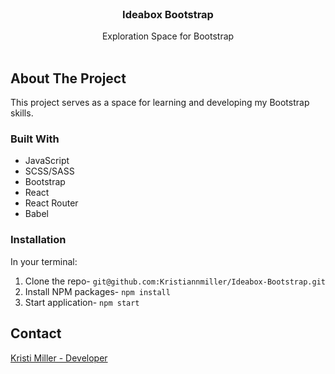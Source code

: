 <br />
<p align="center">
  <h3 align="center">Ideabox Bootstrap</h3>
  <p align="center">
    Exploration Space for Bootstrap
    <br />
    <br />
  </p>
</p>

## About The Project

This project serves as a space for learning and developing my Bootstrap skills.

### Built With
* JavaScript
* SCSS/SASS
* Bootstrap
* React
* React Router
* Babel

### Installation
In your terminal:
1. Clone the repo-
`git@github.com:Kristiannmiller/Ideabox-Bootstrap.git`
2. Install NPM packages- `npm install`
3. Start application- `npm start`


## Contact
[Kristi Miller - Developer](https://github.com/Kristiannmiller)
